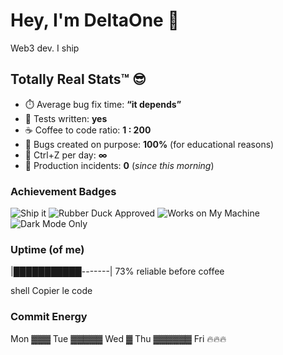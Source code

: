 # Hey, I'm DeltaOne 👋

Web3 dev. I ship

## Totally Real Stats™ 😎

- ⏱️ Average bug fix time: **“it depends”**  
- 🧪 Tests written: **yes**  
- ☕ Coffee to code ratio: **1 : 200**  
- 🐛 Bugs created on purpose: **100%** (for educational reasons)  
- 🔁 Ctrl+Z per day: **∞**  
- 🚨 Production incidents: **0** (*since this morning*)

### Achievement Badges
![Ship it](https://img.shields.io/badge/Ship_it-merged_on_Friday-blue)
![Rubber Duck Approved](https://img.shields.io/badge/Rubber_Duck-approved-success)
![Works on My Machine](https://img.shields.io/badge/Works_on-My%20Machine-lightgrey)
![Dark Mode Only](https://img.shields.io/badge/UI-Dark%20Mode%20Only-black)

### Uptime (of me)
|███████████-------| 73% reliable before coffee

shell
Copier le code

### Commit Energy
Mon ▓▓▓
Tue ▓▓▓▓▓
Wed ▓
Thu ▓▓▓▓▓▓
Fri 🔥🔥🔥